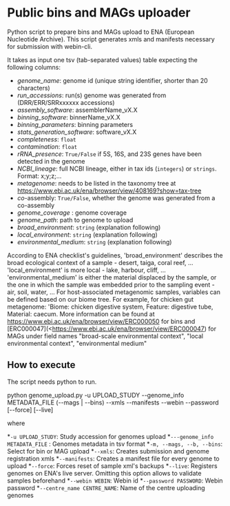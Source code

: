 # Public bins and MAGs uploader
Python script to prepare bins and MAGs upload to ENA (European Nucleotide Archive). This script generates xmls and manifests necessary for submission with webin-cli. 

It takes as input one tsv (tab-separated values) table expecting the following columns:
  * _genome_name_: genome id (unique string identifier, shorter than 20 characters)
  * _run_accessions_: run(s) genome was generated from (DRR/ERR/SRRxxxxxx accessions)
  * _assembly_software_: assemblerName_vX.X
  * _binning_software_: binnerName_vX.X
  * _binning_parameters_: binning parameters
  * _stats_generation_software_: software_vX.X
  * _completeness_: `float`
  * _contamination_: `float`
  * _rRNA_presence_: `True/False` if 5S, 16S, and 23S genes have been detected in the genome
  * _NCBI_lineage_: full NCBI lineage, either in tax ids (`integers`) or `strings`. Format: x;y;z;...
  * _metagenome_: needs to be listed in the taxonomy tree at <https://www.ebi.ac.uk/ena/browser/view/408169?show=tax-tree>
  * _co_-assembly: `True/False`, whether the genome was generated from a co-assembly
  * _genome_coverage_ : genome coverage
  * _genome_path_: path to genome to upload
  * _broad_environment_: `string` (explanation following)
  * _local_environment_: `string` (explanation following)
  * _environmental_medium_: `string` (explanation following)

According to ENA checklist's guidelines, 'broad_environment' describes the broad ecological context of a sample - desert, taiga, coral reef, ... 'local_environment' is more local - lake, harbour, cliff, ... 'environmental_medium' is either the material displaced by the sample, or the one in which the sample was embedded prior to the sampling event - air, soil, water, ... For host-associated metagenomic samples, variables can be defined based on our biome tree. For example, for chicken gut metagenome: 'Biome: chicken digestive system, Feature: digestive tube, Material: caecum. More information can be found at <https://www.ebi.ac.uk/ena/browser/view/ERC000050> for bins and [ERC000047](<https://www.ebi.ac.uk/ena/browser/view/ERC000047) for MAGs under field names "broad-scale environmental context", "local environmental context", "environmental medium"

## How to execute
The script needs python to run.

python genome_upload.py -u UPLOAD_STUDY --genome_info METADATA_FILE (--mags | --bins) --xmls --manifests --webin --password \[--force\] \[--live\]

where

  *`-u UPLOAD_STUDY`: Study accession for genomes upload
  *`---genome_info METADATA_FILE` : Genomes metadata  in tsv format
  *`-m, --mags, --b, --bins`: Select for bin or MAG upload
  *`--xmls`: Creates submission and genome registration xmls
  *`--manifests`: Creates a manifest file for every genome to upload
  *`--force`: Forces reset of sample xml's backups
  *`--live`: Registers genomes on ENA's live server. Omitting this option allows to validate samples beforehand
  *`--webin WEBIN`: Webin id
  *`--password PASSWORD`: Webin password
  *`--centre_name CENTRE_NAME`: Name of the centre uploading genomes
